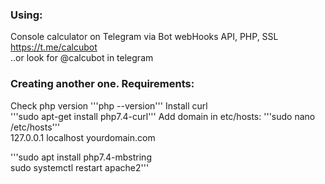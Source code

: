 ### Using:
Console calculator on Telegram via Bot webHooks API, PHP, SSL https://t.me/calcubot   
..or look for @calcubot in telegram   
### Creating another one. Requirements:
Check php version
'''php --version'''
Install curl   
'''sudo apt-get install php7.4-curl'''
Add domain in etc/hosts:
'''sudo nano /etc/hosts'''   
127.0.0.1 localhost yourdomain.com

'''sudo apt install php7.4-mbstring   
sudo systemctl restart apache2'''

